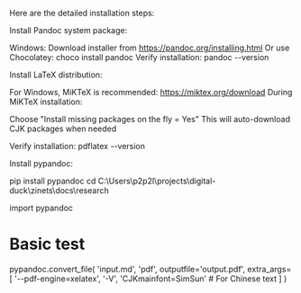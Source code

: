 Here are the detailed installation steps:

Install Pandoc system package:

Windows: Download installer from https://pandoc.org/installing.html
Or use Chocolatey: choco install pandoc
Verify installation: pandoc --version


Install LaTeX distribution:

For Windows, MiKTeX is recommended: https://miktex.org/download
During MiKTeX installation:

Choose "Install missing packages on the fly = Yes"
This will auto-download CJK packages when needed


Verify installation: pdflatex --version


Install pypandoc:

pip install pypandoc
cd C:\Users\p2p2l\projects\digital-duck\zinets\docs\research


import pypandoc

# Basic test
pypandoc.convert_file(
    'input.md', 
    'pdf', 
    outputfile='output.pdf',
    extra_args=[
        '--pdf-engine=xelatex',
        '-V', 'CJKmainfont=SimSun'  # For Chinese text
    ]
)

